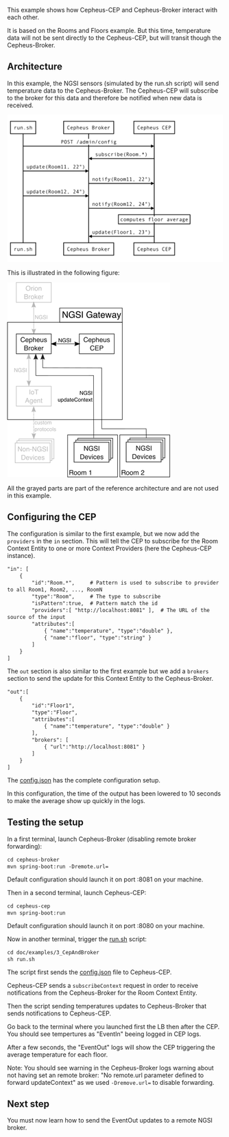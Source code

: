 This example shows how Cepheus-CEP and Cepheus-Broker interact with each other.

It is based on the Rooms and Floors example.
But this time, temperature data will not be sent directly to the Cepheus-CEP, but will transit though the Cepheus-Broker.

## Architecture

In this example, the NGSI sensors (simulated by the run.sh script) will send temperature data to the Cepheus-Broker.
The Cepheus-CEP will subscribe to the broker for this data and therefore be notified when new data is received.

![example1](../../fig/example3-sequence.png)

This is illustrated in the following figure:

![example1](../../fig/example3.png)

All the grayed parts are part of the reference architecture and are not used in this example.

## Configuring the CEP

The configuration is similar to the first example, but we now add the `providers` in the `in` section.
This will tell the CEP to subscribe for the Room Context Entity to one or more Context Providers (here the Cepheus-CEP instance).

    "in": [
        {
            "id":"Room.*",     # Pattern is used to subscribe to provider to all Room1, Room2, ..., RoomN
            "type":"Room",     # The type to subscribe
            "isPattern":true,  # Pattern match the id
            "providers":[ "http://localhost:8081" ],  # The URL of the source of the input
            "attributes":[
                { "name":"temperature", "type":"double" },
                { "name":"floor", "type":"string" }
            ]
        }
    ]

The `out` section is also similar to the first example but we add a `brokers` section
to send the update for this Context Entity to the Cepheus-Broker.

    "out":[
        {
            "id":"Floor1",
            "type":"Floor",
            "attributes":[
                { "name":"temperature", "type":"double" }
            ],
            "brokers": [
                { "url":"http://localhost:8081" }
            ]
        }
    ]

The [config.json](config.json) has the complete configuration setup.

In this configuration, the time of the output has been lowered to 10 seconds
to make the average show up quickly in the logs.

## Testing the setup

In a first terminal, launch Cepheus-Broker (disabling remote broker forwarding):

    cd cepheus-broker
    mvn spring-boot:run -Dremote.url=

Default configuration should launch it on port :8081 on your machine.

Then in a second terminal, launch Cepheus-CEP:

    cd cepheus-cep
    mvn spring-boot:run

Default configuration should launch it on port :8080 on your machine.

Now in another terminal, trigger the [run.sh](run.sh) script:

    cd doc/examples/3_CepAndBroker
    sh run.sh

The script first sends the [config.json](config.json) file to Cepheus-CEP.

Cepheus-CEP sends a `subscribeContext` request in order to receive notifications from the Cepheus-Broker for the Room Context Entity.

Then the script sending temperatures updates to Cepheus-Broker that sends notifications to Cepheus-CEP.

Go back to the terminal where you launched first the LB then after the CEP. You should see tempertures as "EventIn" beeing logged in CEP logs.

After a few seconds, the "EventOut" logs will show the CEP triggering the average temperature for each floor.

Note: You should see warning in the Cepheus-Broker logs warning about not having set an remote broker:
"No remote.url parameter defined to forward updateContext" as we used `-Dremove.url=` to disable forwarding.

## Next step

You must now learn how to send the EventOut updates to a remote NGSI broker.
